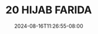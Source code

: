 --- 
title: "20 HIJAB FARIDA"
description: "streaming   20 HIJAB FARIDA yandex video full baru"
date: 2024-08-16T11:26:55-08:00
file_code: "e2il8rq96g8p"
draft: false
cover: "1jjae8ge5dq5lovo.jpg"
tags: ["HIJAB", "FARIDA", "bokep-indo", "bokep-viral", "bokep-ig"]
length: 183
fld_id: "1235330"
foldername: "APRI FARIDASARI PRAMUKA HIJAB"
categories: ["APRI FARIDASARI PRAMUKA HIJAB"]
views: 105
---
